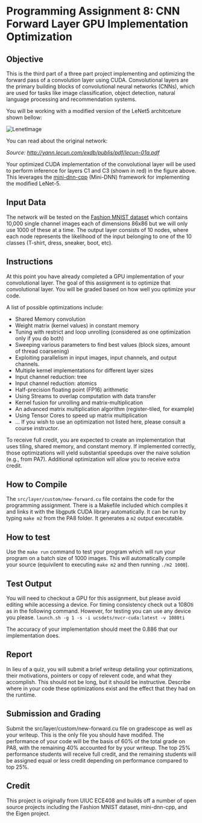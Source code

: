 
# Programming Assignment 8: CNN Forward Layer GPU Implementation Optimization

## Objective

This is the third part of a three part project implementing and optimizing the forward pass of a convolution layer using CUDA. Convolutional layers are the primary building blocks of convolutional neural networks (CNNs), which are used for tasks like image classification, object detection, natural language processing and recommendation systems. 

You will be working with a modified version of the LeNet5 architceture shown bellow:

![LenetImage](https://lh5.googleusercontent.com/84RlneM7JSDYDirUr_ceplL4G3-Peyq5dkLJTe2f-3Bj9KuWZjsH2A9Qq5PO5BRLrVfWGPnI3eQu8RkTPgyeUf9ZOWY9JbptVJy9LceAyHRn-O0kbzprx88yb82a5dnCR7EDP7n0)

You can read about the original network:

*Source: http://yann.lecun.com/exdb/publis/pdf/lecun-01a.pdf*

Your optimized CUDA implementation of the convolutional layer will be used to perform inference for layers C1 and C3 (shown in red) in the figure above. This leverages the [mini-dnn-cpp](https://github.com/iamhankai/mini-dnn-cpp) (Mini-DNN) framework for implementing the modified LeNet-5.

## Input Data

The network will be tested on the [Fashion MNIST dataset](https://github.com/zalandoresearch/fashion-mnist) which contains 10,000 single channel images each of dimensions 86x86 but we will only use 1000 of these at a time. The output layer consists of 10 nodes, where each node represents the likelihood of the input belonging to one of the 10 classes (T-shirt, dress, sneaker, boot, etc).

## Instructions

At this point you have already completed a GPU implementation of your convolutional layer. The goal of this assignment is to optimize that convolutional layer. You will be graded based on how well you optimize your code.

A list of possible optimizations include:
* Shared Memory convolution
* Weight matrix (kernel values) in constant memory
* Tuning with restrict and loop unrolling (considered as one optimization only if you do both)
* Sweeping various parameters to find best values (block sizes, amount of thread coarsening)
* Exploiting parallelism in input images, input channels, and output channels.
* Multiple kernel implementations for different layer sizes
* Input channel reduction: tree
* Input channel reduction: atomics
* Half-precision floating point (FP16) arithmetic
* Using Streams to overlap computation with data transfer
* Kernel fusion for unrolling and matrix-multiplication
* An advanced matrix multiplication algorithm (register-tiled, for example)
* Using Tensor Cores to speed up matrix multiplication
* ...
If you wish to use an optimization not listed here, please consult a course instructor.

To receive full credit, you are expected to create an implementation that uses tiling, shared memory, and constant memory. If implemented correctly, those optimizations will yield substantial speedups over the naive solution (e.g., from PA7). Additional optimization will allow you to receive extra credit. 

## How to Compile

The `src/layer/custom/new-forward.cu` file contains the code for the programming assignment. There is a Makefile included which compiles it and links it with the libgputk CUDA library automatically. It can be run by typing `make m2` from the PA8 folder. It generates a `m2` output executable.

## How to test

Use the `make run` command to test your program which will run your program on a batch size of 1000 images. This will automatically compile your source (equivilent to executing `make m2` and then running `./m2 1000`).

## Test Output 

You will need to checkout a GPU for this assignment, but please avoid editing while accessing a device. For timing consistency check out a 1080ti as in the following command. However, for testing you can use any device you please. 
`launch.sh -g 1 -s -i ucsdets/nvcr-cuda:latest -v 1080ti`

The accuracy of your implementation should meet the 0.886 that our implementation does.

## Report

In lieu of a quiz, you will submit a brief writeup detailing your optimizations, their motivations, pointers or copy of relevent code, and what they accomplish. This should not be long, but it should be instructive. Describe where in your code these optimizations exist and the effect that they had on the runtime. 

## Submission and Grading

Submit the src/layer/custom/new-forward.cu file on gradescope as well as your writeup. This is the only file you should have modifed. The performance of your code will be the basis of 60% of the total grade on PA8, with the remaining 40% accounted for by your writeup. The top 25% performance students will receive full credit, and the remaining students will be assigned equal or less credit depending on performance compared to top 25%.  

## Credit

This project is originally from UIUC ECE408 and builds off a number of open source projects including the Fashion MNIST dataset, mini-dnn-cpp, and the Eigen project.
